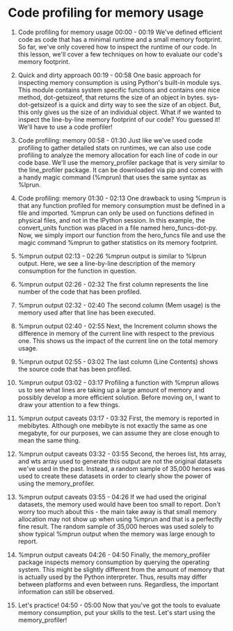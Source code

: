 # Code profiling for memory usage

1. Code profiling for memory usage
00:00 - 00:19
We've defined efficient code as code that has a minimal runtime and a small memory footprint. So far, we've only covered how to inspect the runtime of our code. In this lesson, we'll cover a few techniques on how to evaluate our code's memory footprint.

2. Quick and dirty approach
00:19 - 00:58
One basic approach for inspecting memory consumption is using Python's built-in module sys. This module contains system specific functions and contains one nice method, dot-getsizeof, that returns the size of an object in bytes. sys-dot-getsizeof is a quick and dirty way to see the size of an object. But, this only gives us the size of an individual object. What if we wanted to inspect the line-by-line memory footprint of our code? You guessed it! We'll have to use a code profiler!

3. Code profiling: memory
00:58 - 01:30
Just like we've used code profiling to gather detailed stats on runtimes, we can also use code profiling to analyze the memory allocation for each line of code in our code base. We'll use the memory_profiler package that is very similar to the line_profiler package. It can be downloaded via pip and comes with a handy magic command (%mprun) that uses the same syntax as %lprun.

4. Code profiling: memory
01:30 - 02:13
One drawback to using %mprun is that any function profiled for memory consumption must be defined in a file and imported. %mprun can only be used on functions defined in physical files, and not in the IPython session. In this example, the convert_units function was placed in a file named hero_funcs-dot-py. Now, we simply import our function from the hero_funcs file and use the magic command %mprun to gather statistics on its memory footprint.

5. %mprun output
02:13 - 02:26
%mprun output is similar to %lprun output. Here, we see a line-by-line description of the memory consumption for the function in question.

6. %mprun output
02:26 - 02:32
The first column represents the line number of the code that has been profiled.

7. %mprun output
02:32 - 02:40
The second column (Mem usage) is the memory used after that line has been executed.

8. %mprun output
02:40 - 02:55
Next, the Increment column shows the difference in memory of the current line with respect to the previous one. This shows us the impact of the current line on the total memory usage.

9. %mprun output
02:55 - 03:02
The last column (Line Contents) shows the source code that has been profiled.

10. %mprun output
03:02 - 03:17
Profiling a function with %mprun allows us to see what lines are taking up a large amount of memory and possibly develop a more efficient solution. Before moving on, I want to draw your attention to a few things.

11. %mprun output caveats
03:17 - 03:32
First, the memory is reported in mebibytes. Although one mebibyte is not exactly the same as one megabyte, for our purposes, we can assume they are close enough to mean the same thing.

12. %mprun output caveats
03:32 - 03:55
Second, the heroes list, hts array, and wts array used to generate this output are not the original datasets we've used in the past. Instead, a random sample of 35,000 heroes was used to create these datasets in order to clearly show the power of using the memory_profiler.

13. %mprun output caveats
03:55 - 04:26
If we had used the original datasets, the memory used would have been too small to report. Don't worry too much about this - the main take away is that small memory allocation may not show up when using %mprun and that is a perfectly fine result. The random sample of 35,000 heroes was used solely to show typical %mprun output when the memory was large enough to report.

14. %mprun output caveats
04:26 - 04:50
Finally, the memory_profiler package inspects memory consumption by querying the operating system. This might be slightly different from the amount of memory that is actually used by the Python interpreter. Thus, results may differ between platforms and even between runs. Regardless, the important information can still be observed.

15. Let's practice!
04:50 - 05:00
Now that you've got the tools to evaluate memory consumption, put your skills to the test. Let's start using the memory_profiler!

